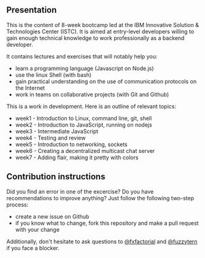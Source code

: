 ## Presentation

This is the content of 8-week bootcamp led at the IBM Innovative Solution & Technologies Center (ISTC). It is aimed at entry-level developers willing to gain enough technical knowledge to work professionally as a backend developer.

It contains lectures and exercises that will notably help you:

- learn a programming language (Javascript on Node.js)
- use the linux Shell (with bash)
- gain practical understanding on the use of communication protocols on the Internet
- work in teams on collaborative projects (with Git and Github)

This is a work in development. Here is an outline of relevant topics:

- week1 - Introduction to Linux, command line, git, shell
- week2 - Introduction to JavaScript, running on nodejs
- week3 - Intermediate JavaScript
- week4 - Testing and review
- week5 - Introduction to networking, sockets
- week6 - Creating a decentralized multicast chat server
- week7 - Adding flair, making it pretty with colors

## Contribution instructions

Did you find an error in one of the excercise? Do you have recommendations to improve anything? Just follow the following two-step process:

- create a new issue on Github
- if you know what to change, fork this repository and make a pull request with your change

Additionally, don't hesitate to ask questions to [@fxfactorial](https://github.com/fxfactorial) and [@fuzzytern](https://github.com/fuzzytern) if you face a blocker.
